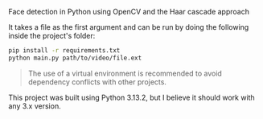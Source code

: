 Face detection in Python using OpenCV and the Haar cascade approach

It takes a file as the first argument and can be run by doing the following inside the project's folder:

```bash
pip install -r requirements.txt
python main.py path/to/video/file.ext
```

> The use of a virtual environment is recommended to avoid dependency conflicts with other projects.

This project was built using Python 3.13.2, but I believe it should work with any 3.x version.